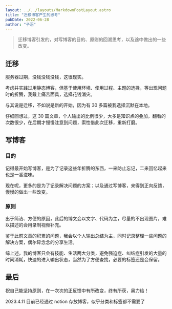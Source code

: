 ```yaml
---
layout: ../../layouts/MarkdownPostLayout.astro
title: "迁移博客产生的思考"
pubDate: 2022-06-28
author: "子涵"
---
```


> 迁移博客引发的，对写博客的目的、原则的回溯思考，以及途中做出的一些改变。

## 迁移

服务器过期，没钱没钱没钱，这很现实。

考虑并实践过用静态博客，但基于使用环境、使用过程、主题的选择，等出现问题时的折腾，我戴上痛苦面具，选择花钱消灾。

与其说是迁移，不如说是新的开始，因为有 30 多篇被我选择沉默在本地。

仔细回想过，这 30 篇文章，个人输出的比例很少，大多是知识点的叠加，翻看的次数很少，在后期才慢慢注意到问题，索性借此次迁移，重新打磨。

## 写博客

### 目的

记得最开始写博客，是为了记录这些年折腾的东西，一来防止忘记，二来回忆起来也是一番滋味。

现在呢，更多的是为了记录解决问题的方案；以及通过写博客，来得到正向反馈，慢慢的做出一些改变。

### 原则

出于简洁、方便的原因，此后的博文会以文字、代码为主，尽量的不出现图片，难以描述的会用录制视频补充。

鉴于此前文章的积累的问题，我会以个人输出总结为主，同时记录整理一些问题的解决方案，偶尔碎念念的分享生活。

综上述，我的博客只会有技能、生活两大分类，避免强迫症、纠结症引发的大量的时间消耗，快速的进入输出状态，当然为了方便查找，必要的标签还是会保留。

## 最后

祝自己能坚持原则，在一次次的正反馈中有所改变，终有所获，奥力给！

2023.4.11 目前已经通过 notion 存放博客，似乎分类和标签都不需要了
